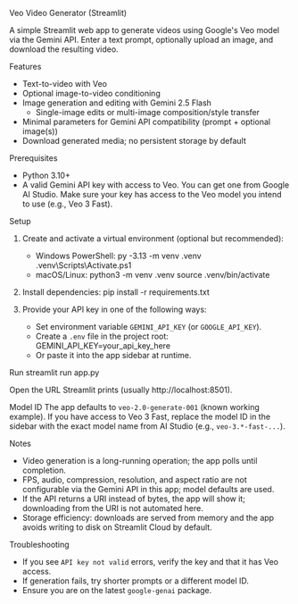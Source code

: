 Veo Video Generator (Streamlit)

A simple Streamlit web app to generate videos using Google's Veo model via the Gemini API. Enter a text prompt, optionally upload an image, and download the resulting video.

Features
- Text-to-video with Veo
- Optional image-to-video conditioning
- Image generation and editing with Gemini 2.5 Flash
  - Single-image edits or multi-image composition/style transfer
- Minimal parameters for Gemini API compatibility (prompt + optional image(s))
- Download generated media; no persistent storage by default

Prerequisites
- Python 3.10+
- A valid Gemini API key with access to Veo. You can get one from Google AI Studio. Make sure your key has access to the Veo model you intend to use (e.g., Veo 3 Fast).

Setup

1. Create and activate a virtual environment (optional but recommended):
   - Windows PowerShell:
     py -3.13 -m venv .venv
     .venv\Scripts\Activate.ps1
   - macOS/Linux:
     python3 -m venv .venv
     source .venv/bin/activate

2. Install dependencies:
   pip install -r requirements.txt

3. Provide your API key in one of the following ways:
   - Set environment variable `GEMINI_API_KEY` (or `GOOGLE_API_KEY`).
   - Create a `.env` file in the project root:
     GEMINI_API_KEY=your_api_key_here
   - Or paste it into the app sidebar at runtime.

Run
streamlit run app.py

Open the URL Streamlit prints (usually http://localhost:8501).

Model ID
The app defaults to `veo-2.0-generate-001` (known working example). If you have access to Veo 3 Fast, replace the model ID in the sidebar with the exact model name from AI Studio (e.g., `veo-3.*-fast-...`).

Notes
- Video generation is a long-running operation; the app polls until completion.
- FPS, audio, compression, resolution, and aspect ratio are not configurable via the Gemini API in this app; model defaults are used.
- If the API returns a URI instead of bytes, the app will show it; downloading from the URI is not automated here.
- Storage efficiency: downloads are served from memory and the app avoids writing to disk on Streamlit Cloud by default.

Troubleshooting
- If you see `API key not valid` errors, verify the key and that it has Veo access.
- If generation fails, try shorter prompts or a different model ID.
- Ensure you are on the latest `google-genai` package.
